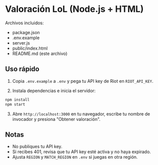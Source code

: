 # Valoración LoL (Node.js + HTML)

Archivos incluidos:
- package.json
- .env.example
- server.js
- public/index.html
- README.md (este archivo)

## Uso rápido
1. Copia `.env.example` a `.env` y pega tu API key de Riot en `RIOT_API_KEY`.

2. Instala dependencias e inicia el servidor:

```bash
npm install
npm start
```

3. Abre `http://localhost:3000` en tu navegador, escribe tu nombre de invocador y presiona "Obtener valoración".

## Notas
- No publiques tu API key.
- Si recibes 401, revisa que tu API key esté activa y no haya expirado.
- Ajusta `REGION` y `MATCH_REGION` en `.env` si juegas en otra región.
